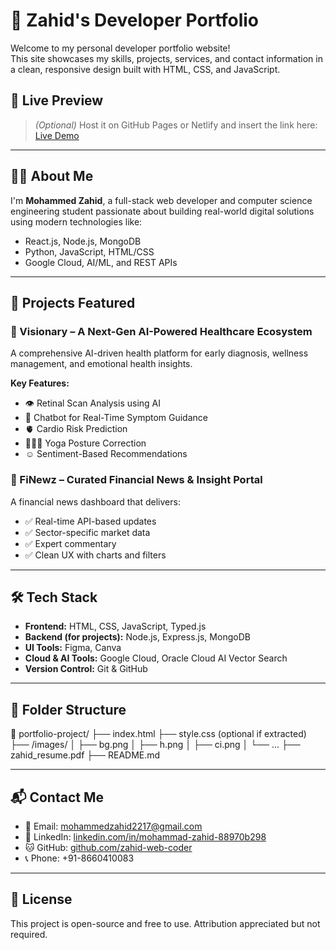 # 💼 Zahid's Developer Portfolio

Welcome to my personal developer portfolio website!  
This site showcases my skills, projects, services, and contact information in a clean, responsive design built with HTML, CSS, and JavaScript.

## 📌 Live Preview

> *(Optional)* Host it on GitHub Pages or Netlify and insert the link here:
[Live Demo](https://zahid-web-coder.github.io/Portfolio/)

---

## 🧑‍💻 About Me

I'm **Mohammed Zahid**, a full-stack web developer and computer science engineering student passionate about building real-world digital solutions using modern technologies like:
- React.js, Node.js, MongoDB
- Python, JavaScript, HTML/CSS
- Google Cloud, AI/ML, and REST APIs

---

## 🚀 Projects Featured

### 🔹 Visionary – A Next-Gen AI-Powered Healthcare Ecosystem
A comprehensive AI-driven health platform for early diagnosis, wellness management, and emotional health insights.

**Key Features:**
- 👁️ Retinal Scan Analysis using AI
- 🧠 Chatbot for Real-Time Symptom Guidance
- 🫀 Cardio Risk Prediction
- 🧘🏻‍♂️ Yoga Posture Correction
- ☺️ Sentiment-Based Recommendations

### 🔹 FiNewz – Curated Financial News & Insight Portal
A financial news dashboard that delivers:
- ✅ Real-time API-based updates
- ✅ Sector-specific market data
- ✅ Expert commentary
- ✅ Clean UX with charts and filters

---

## 🛠️ Tech Stack

- **Frontend:** HTML, CSS, JavaScript, Typed.js
- **Backend (for projects):** Node.js, Express.js, MongoDB
- **UI Tools:** Figma, Canva
- **Cloud & AI Tools:** Google Cloud, Oracle Cloud AI Vector Search
- **Version Control:** Git & GitHub

---

## 📂 Folder Structure
📁 portfolio-project/
├── index.html
├── style.css (optional if extracted)
├── /images/
│ ├── bg.png
│ ├── h.png
│ ├── ci.png
│ └── ...
├── zahid_resume.pdf
├── README.md


---

## 📬 Contact Me

- 📧 Email: [mohammedzahid2217@gmail.com](mailto:mohammedzahid2217@gmail.com)
- 🔗 LinkedIn: [linkedin.com/in/mohammad-zahid-88970b298](https://www.linkedin.com/in/mohammad-zahid-88970b298/)
- 🐱 GitHub: [github.com/zahid-web-coder](https://github.com/zahid-web-coder)
- 📞 Phone: +91-8660410083

---

## 📄 License

This project is open-source and free to use. Attribution appreciated but not required.



